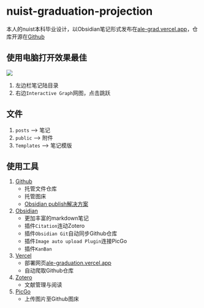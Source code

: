 # nuist-graduation-projection

本人的nuist本科毕业设计，以Obsidian笔记形式发布在[ale-grad.vercel.app](https://ale-grad.vercel.app/)，仓库开源在[Github](https://github.com/Alephant6/nuist-graduation-projection)

## 使用电脑打开效果最佳
![](https://cdn.jsdelivr.net/gh/Alephant6/PicBed/202211171529520.png)
1. 左边栏笔记陆目录
2. 右边`Interactive Graph`网图，点击跳跃

## 文件
1. `posts` --> 笔记
2. `public` --> 附件
3. `Templates` --> 笔记模版

## 使用工具
1. [Github](https://github.com/)
	-  托管文件仓库
	- 托管图床
	- [Obsidian publish解决方案](https://github.com/TuanManhCao/digital-garden)
2. [Obsidian](https://obsidian.md/)
	- 更加丰富的markdown笔记
	- 插件`Citation`连动Zotero
	- 插件`Obsidian Git`自动同步Github仓库
	- 插件`Image auto upload Plugin`连接PicGo
	- 插件`KanBan`
3. [Vercel](https://vercel.com/)
	- 部署网页[ale-graduation.vercel.app](https://ale-graduation.vercel.app/)
	- 自动爬取Github仓库
4. [Zotero](https://www.zotero.org/)
	- 文献管理与阅读
5. [PicGo](https://picgo.github.io/PicGo-Doc/zh/guide/)
	- 上传图片至Github图床
